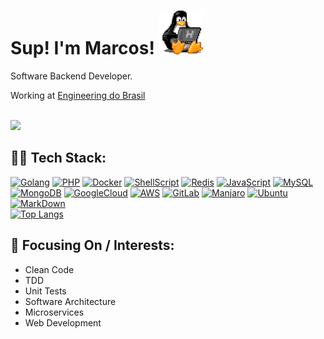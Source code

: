 <div style="margin-right: 30px;">
 <h1>
   Sup! I'm Marcos! 
  <!-- Image by tuxornot. OG img -> https://tenor.com/view/tux-linux-penguin-computer-typing-busy-gif-13909126 -->
  <img src="./img/tux-linux-penguin.gif" width="70px" height="70px">

 </h1>
</div>

Software Backend Developer. <br>

Working at <a href="https://www.engdb.com.br/">Engineering do Brasil</a> 


<br>
  <img height="180em" src="https://github-readme-stats.vercel.app/api?username=marcos-dev88&show_icons=true&theme=algolia&rank_icon=github&hide_border=true&include_all_commits=true&count_private=true"/>

## 👨‍💻 Tech Stack:

[![Golang](https://img.shields.io/badge/Go-00ADD8?style=flat&logo=go&logoColor=white)](https://go.dev/)
[![PHP](https://img.shields.io/badge/PHP-777BB4?style=flat&logo=php&logoColor=white)](https://www.php.net/)
[![Docker](https://img.shields.io/badge/Docker-00ADD8?style=flat&logo=Docker&logoColor=white&color=blue)](https://hub.docker.com/)
[![ShellScript](https://img.shields.io/badge/Shell_Script-121011?style=flat&logo=gnu-bash&logoColor=white)](https://pt.wikipedia.org/wiki/Shell_script)
[![Redis](https://img.shields.io/badge/Redis-d00011?style=flat&logo=redis&logoColor=white)](https://redis.io/)
[![JavaScript](https://img.shields.io/badge/JavaScript-323330?style=flat&logo=javascript&logoColor=F7DF1E)](https://www.javascript.com/)
[![MySQL](https://img.shields.io/badge/MySQL-00000F?style=flat&logo=mysql&logoColor=white&color=gray)](https://www.mysql.com/)
[![MongoDB](https://img.shields.io/badge/MongoDB-4EA94B?style=flat&logo=mongodb&logoColor=white)](https://www.mongodb.com/)
[![GoogleCloud](https://img.shields.io/badge/Google_Cloud-323330?style=flat&logo=google-cloud)](https://cloud.google.com/)
[![AWS](https://img.shields.io/badge/Amazon_AWS-232F3E?style=flat&logo=amazon-aws&logoColor=white&color=orange)](https://aws.amazon.com/)
[![GitLab](https://img.shields.io/badge/GitLab-323330?style=flat&logo=gitlab)](https://about.gitlab.com/)
[![Manjaro](https://img.shields.io/badge/Manjaro-323330?style=flat&logo=manjaro)](https://manjaro.org/)
[![Ubuntu](https://img.shields.io/badge/Ubuntu-323330?style=flat&logo=ubuntu)](https://ubuntu.com/)
[![MarkDown](https://img.shields.io/badge/Markdown-000000?style=flat&logo=markdown&logoColor=white)](https://www.markdownguide.org/getting-started/)
<br>
 [![Top Langs](https://github-readme-stats.vercel.app/api/top-langs/?username=marcos-dev88&layout=compact&hide_border=true&theme=algolia&langs_count=10&hide=html,css)](https://github.com/marcos-dev88/github-readme-stats)

## 🎯 Focusing On / Interests:
- Clean Code
- TDD
- Unit Tests
- Software Architecture
- Microservices
- Web Development

##
<div>
</div>

